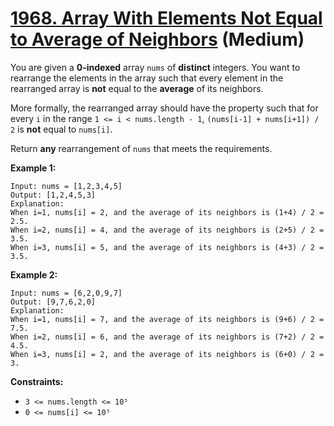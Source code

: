 # [1968. Array With Elements Not Equal to Average of Neighbors][link] (Medium)

[link]: https://leetcode.com/problems/array-with-elements-not-equal-to-average-of-neighbors/

You are given a **0-indexed** array `nums` of **distinct** integers. You want to rearrange the
elements in the array such that every element in the rearranged array is **not** equal to the
**average** of its neighbors.

More formally, the rearranged array should have the property such that for every `i` in the range `1
<= i < nums.length - 1`, `(nums[i-1] + nums[i+1]) / 2` is **not** equal to `nums[i]`.

Return **any** rearrangement of  `nums` that meets the requirements.

**Example 1:**

```
Input: nums = [1,2,3,4,5]
Output: [1,2,4,5,3]
Explanation:
When i=1, nums[i] = 2, and the average of its neighbors is (1+4) / 2 = 2.5.
When i=2, nums[i] = 4, and the average of its neighbors is (2+5) / 2 = 3.5.
When i=3, nums[i] = 5, and the average of its neighbors is (4+3) / 2 = 3.5.
```

**Example 2:**

```
Input: nums = [6,2,0,9,7]
Output: [9,7,6,2,0]
Explanation:
When i=1, nums[i] = 7, and the average of its neighbors is (9+6) / 2 = 7.5.
When i=2, nums[i] = 6, and the average of its neighbors is (7+2) / 2 = 4.5.
When i=3, nums[i] = 2, and the average of its neighbors is (6+0) / 2 = 3.
```

**Constraints:**

- `3 <= nums.length <= 10⁵`
- `0 <= nums[i] <= 10⁵`
